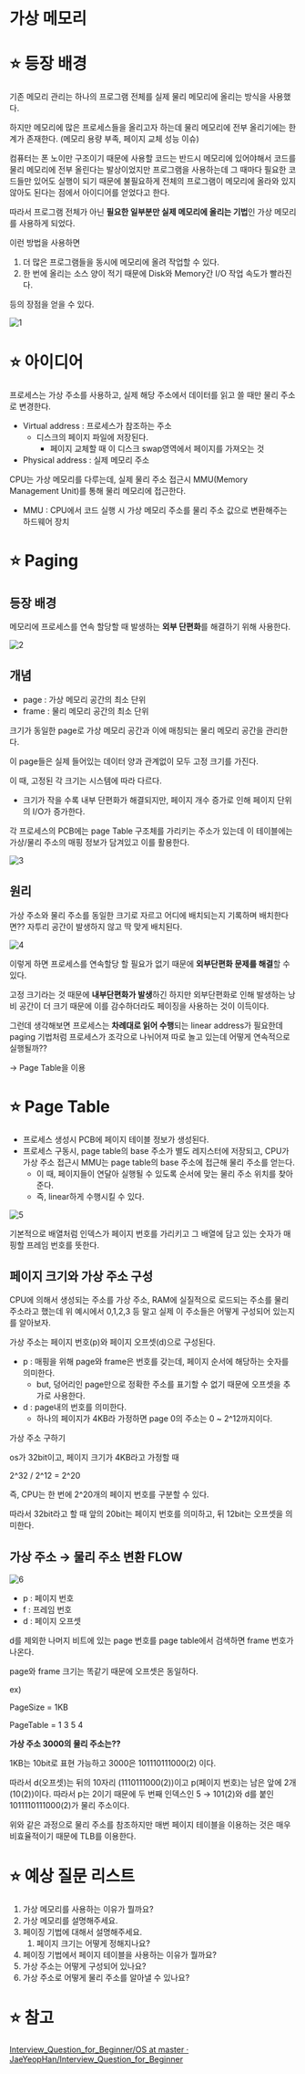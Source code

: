 # 가상 메모리

# ⭐️ 등장 배경

기존 메모리 관리는 하나의 프로그램 전체를 실제 물리 메모리에 올리는 방식을 사용했다.

하지만 메모리에 많은 프로세스들을 올리고자 하는데 물리 메모리에 전부 올리기에는 한계가 존재한다. (메모리 용량 부족, 페이지 교체 성능 이슈)

컴퓨터는 폰 노이만 구조이기 때문에 사용할 코드는 반드시 메모리에 있어야해서 코드를 물리 메모리에 전부 올린다는 발상이었지만 프로그램을 사용하는데 그 때마다 필요한 코드들만 있어도 실행이 되기 때문에 불필요하게 전체의 프로그램이 메모리에 올라와 있지 않아도 된다는 점에서 아이디어를 얻었다고 한다. 

따라서 프로그램 전체가 아닌 **필요한 일부분만 실제 메모리에 올리는 기법**인 가상 메모리를 사용하게 되었다.

이런 방법을 사용하면 

1. 더 많은 프로그램들을 동시에 메모리에 올려 작업할 수 있다.
2. 한 번에 올리는 소스 양이 적기 때문에 Disk와 Memory간 I/O 작업 속도가 빨라진다.

등의 장점을 얻을 수 있다.

![1](https://user-images.githubusercontent.com/71375034/146891002-cbf4dd43-fdb6-486b-94fb-1ece3a950401.png)

# ⭐️ 아이디어

프로세스는 가상 주소를 사용하고, 실제 해당 주소에서 데이터를 읽고 쓸 때만 물리 주소로 변경한다.

- Virtual address : 프로세스가 참조하는 주소
    - 디스크의 페이지 파일에 저장된다.
        - 페이지 교체할 때 이 디스크 swap영역에서 페이지를 가져오는 것
- Physical address : 실제 메모리 주소

CPU는 가상 메모리를 다루는데, 실제 물리 주소 접근시 MMU(Memory Management Unit)를 통해 물리 메모리에 접근한다.

- MMU : CPU에서 코드 실행 시 가상 메모리 주소를 물리 주소 값으로 변환해주는 하드웨어 장치

# ⭐️ Paging

## 등장 배경

메모리에 프로세스를 연속 할당할 때 발생하는 **외부 단편화**를 해결하기 위해 사용한다.

![2](https://user-images.githubusercontent.com/71375034/146891057-ef64f446-61c6-4437-88bc-2bbcc52e7289.png)

## 개념

- page : 가상 메모리 공간의 최소 단위
- frame : 물리 메모리 공간의 최소 단위

크기가 동일한 page로 가상 메모리 공간과 이에 매칭되는 물리 메모리 공간을 관리한다.

이 page들은 실제 들어있는 데이터 양과 관계없이 모두 고정 크기를 가진다.

이 때, 고정된 각 크기는 시스템에 따라 다르다.

- 크기가 작을 수록 내부 단편화가 해결되지만, 페이지 개수 증가로 인해 페이지 단위의 I/O가 증가한다.

각 프로세스의 PCB에는 page Table 구조체를 가리키는 주소가 있는데 이 테이블에는 가상/물리 주소의 매핑 정보가 담겨있고 이를 활용한다.

![3](https://user-images.githubusercontent.com/71375034/146891094-dda06870-a5e8-436f-8d32-3d0ce5a6816c.png)

## 원리

가상 주소와 물리 주소를 동일한 크기로 자르고 어디에 배치되는지 기록하며 배치한다면?? 자투리 공간이 발생하지 않고 딱 맞게 배치된다.

![4](https://user-images.githubusercontent.com/71375034/146891129-9a109c1d-d1d3-4f4d-b53b-c9e496564ed4.png)

이렇게 하면 프로세스를 연속할당 할 필요가 없기 때문에 **외부단편화 문제를 해결**할 수 있다.

고정 크기라는 것 때문에 **내부단편화가 발생**하긴 하지만 외부단편화로 인해 발생하는 낭비 공간이 더 크기 때문에 이를 감수하더라도 페이징을 사용하는 것이 이득이다.

그런데 생각해보면 프로세스는 **차례대로 읽어 수행**되는 linear address가 필요한데 paging 기법처럼 프로세스가 조각으로 나뉘어져 따로 놀고 있는데 어떻게 연속적으로 실행될까??

→ Page Table을 이용

# ⭐️ Page Table

- 프로세스 생성시 PCB에 페이지 테이블 정보가 생성된다.
- 프로세스 구동시, page table의 base 주소가 별도 레지스터에 저장되고, CPU가 가상 주소 접근시 MMU는 page table의 base 주소에 접근해 물리 주소를 얻는다.
    - 이 때, 페이지들이 연달아 실행될 수 있도록 순서에 맞는 물리 주소 위치를 찾아준다.
    - 즉, linear하게 수행시킬 수 있다.

![5](https://user-images.githubusercontent.com/71375034/146891152-c8b09099-7f0d-44da-b90e-bdd9e0d63fd6.png)

기본적으로 배열처럼 인덱스가 페이지 번호를 가리키고 그 배열에 담고 있는 숫자가 매핑할 프레임 번호를 뜻한다.

## 페이지 크기와 가상 주소 구성

CPU에 의해서 생성되는 주소를 가상 주소, RAM에 실질적으로 로드되는 주소를 물리 주소라고 했는데 위 예시에서 0,1,2,3 등 말고 실제 이 주소들은 어떻게 구성되어 있는지를 알아보자.

가상 주소는 페이지 번호(p)와 페이지 오프셋(d)으로 구성된다.

- p : 매핑을 위해 page와 frame은 번호를 갖는데, 페이지 순서에 해당하는 숫자를 의미한다.
    - but, 덩어리인 page만으로 정확한 주소를 표기할 수 없기 때문에 오프셋을 추가로 사용한다.
- d : page내의 번호를 의미한다.
    - 하나의 페이지가 4KB라 가정하면 page 0의 주소는 0 ~ 2^12까지이다.

가상 주소 구하기

os가 32bit이고, 페이지 크기가 4KB라고 가정할 때

2^32 / 2^12 = 2^20

즉, CPU는 한 번에 2^20개의 페이지 번호를 구분할 수 있다.

따라서 32bit라고 할 때 앞의 20bit는 페이지 번호를 의미하고, 뒤 12bit는 오프셋을 의미한다.

## **가상 주소 → 물리 주소 변환 FLOW**

![6](https://user-images.githubusercontent.com/71375034/146891181-ca2fb2b8-e8c8-433f-92c8-5e2a69f0894c.png)

- p : 페이지 번호
- f : 프레임 번호
- d : 페이지 오프셋

d를 제외한 나머지 비트에 있는 page 번호를 page table에서 검색하면 frame 번호가 나온다.

page와 frame 크기는 똑같기 때문에 오프셋은 동일하다.

ex) 

PageSize = 1KB

PageTable = 1 3 5 4

**가상 주소 3000의 물리 주소는??**

1KB는 10bit로 표현 가능하고 3000은 101110111000(2) 이다.

따라서 d(오프셋)는 뒤의 10자리 (1110111000(2))이고 p(페이지 번호)는 남은 앞에 2개 (10(2))이다. 따라서 p는 2이기 때문에 두 번째 인덱스인 5 → 101(2)와 d를 붙인 1011110111000(2)가 물리 주소이다.

위와 같은 과정으로 물리 주소를 참조하지만 매번 페이지 테이블을 이용하는 것은 매우 비효율적이기 때문에 TLB를 이용한다.

# ⭐️ 예상 질문 리스트

1. 가상 메모리를 사용하는 이유가 뭘까요?
2. 가상 메모리를 설명해주세요.
3. 페이징 기법에 대해서 설명해주세요.
    1. 페이지 크기는 어떻게 정해지나요?
4. 페이징 기법에서 페이지 테이블을 사용하는 이유가 뭘까요?
5. 가상 주소는 어떻게 구성되어 있나요?
6. 가상 주소로 어떻게 물리 주소를 알아낼 수 있나요?

# ⭐️ 참고

[Interview_Question_for_Beginner/OS at master · JaeYeopHan/Interview_Question_for_Beginner](https://github.com/JaeYeopHan/Interview_Question_for_Beginner/tree/master/OS#%EA%B0%80%EC%83%81-%EB%A9%94%EB%AA%A8%EB%A6%AC)
